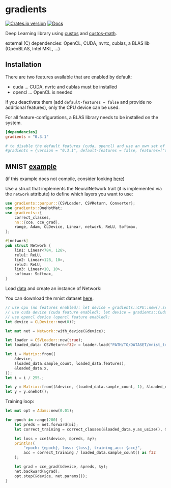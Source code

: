 # gradients

[![Crates.io version](https://img.shields.io/crates/v/gradients.svg)](https://crates.io/crates/gradients)
[![Docs](https://docs.rs/gradients/badge.svg?version=0.3.1)](https://docs.rs/gradients/0.3.1/gradients/)

Deep Learning library using [custos] and [custos-math].

external (C) dependencies: OpenCL, CUDA, nvrtc, cublas, a BLAS lib (OpenBLAS, Intel MKL, ...)

[custos]: https://github.com/elftausend/custos
[custos-math]: https://github.com/elftausend/custos-math

## Installation

There are two features available that are enabled by default:
- cuda ... CUDA, nvrtc and cublas must be installed
- opencl ... OpenCL is needed

If you deactivate them (add `default-features = false` and provide no additional features), only the CPU device can be used.

For all feature-configurations, a BLAS library needs to be installed on the system.

```toml
[dependencies]
gradients = "0.3.1"

# to disable the default features (cuda, opencl) and use an own set of features:
#gradients = {version = "0.3.1", default-features = false, features=["opencl"]}
```

## MNIST [example] 

(if this example does not compile, consider looking [here](https://github.com/elftausend/gradients/blob/main/gradients/examples/mnist.rs))

[example]: https://github.com/elftausend/gradients/blob/main/gradients/examples/mnist.rs
Use a struct that implements the NeuralNetwork trait (it is implemented via the `network` attribute) to define which layers you want to use:

```rust
use gradients::purpur::{CSVLoader, CSVReturn, Converter};
use gradients::OneHotMat;
use gradients::{
    correct_classes,
    nn::{cce, cce_grad},
    range, Adam, CLDevice, Linear, network, ReLU, Softmax,
};

#[network]
pub struct Network {
    lin1: Linear<784, 128>,
    relu1: ReLU,
    lin2: Linear<128, 10>,
    relu2: ReLU,
    lin3: Linear<10, 10>,
    softmax: Softmax,
}
```
Load [data] and create an instance of Network:

You can download the mnist dataset [here](https://www.kaggle.com/datasets/oddrationale/mnist-in-csv).

[data]: https://www.kaggle.com/datasets/oddrationale/mnist-in-csv

```rust
// use cpu (no features enabled): let device = gradients::CPU::new().select();
// use cuda device (cuda feature enabled): let device = gradients::CudaDevice::new(0).unwrap().select();
// use opencl device (opencl feature enabled):
let device = CLDevice::new(0)?;

let mut net = Network::with_device(&device);

let loader = CSVLoader::new(true);
let loaded_data: CSVReturn<f32> = loader.load("PATH/TO/DATASET/mnist_train.csv")?;

let i = Matrix::from((
    &device,
    (loaded_data.sample_count, loaded_data.features),
    &loaded_data.x,
));
let i = i / 255.;

let y = Matrix::from((&device, (loaded_data.sample_count, 1), &loaded_data.y));
let y = y.onehot();
```

Training loop:

```rust
let mut opt = Adam::new(0.01);

for epoch in range(200) {
    let preds = net.forward(&i);
    let correct_training = correct_classes(&loaded_data.y.as_usize(), &preds) as f32;

    let loss = cce(&device, &preds, &y);
    println!(
        "epoch: {epoch}, loss: {loss}, training_acc: {acc}",
        acc = correct_training / loaded_data.sample_count() as f32
    );

    let grad = cce_grad(&device, &preds, &y);
    net.backward(&grad);
    opt.step(&device, net.params());
}
```

